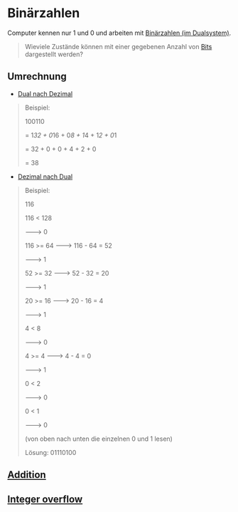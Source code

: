 # Binärzahlen

Computer kennen nur 1 und 0 und arbeiten mit [Binärzahlen (im Dualsystem)](https://de.wikipedia.org/wiki/Dualsystem).

> Wieviele Zustände können mit einer gegebenen Anzahl von [Bits](https://de.wikipedia.org/wiki/Dualsystem#Berechnung_ben%C3%B6tigter_Stellen) dargestellt werden?

## Umrechnung

* [Dual nach Dezimal](https://de.wikipedia.org/wiki/Dualsystem#Vom_Dualsystem_ins_Dezimalsystem)

> Beispiel:
>
> 100110
>
> = 1*32 + 0*16 + 0*8 + 1*4 + 1*2 + 0*1
>
> = 32 + 0 + 0 + 4 + 2 + 0
>
> = 38

* [Dezimal nach Dual](https://de.wikipedia.org/wiki/Dualsystem#Vom_Dezimalsystem_ins_Dualsystem)

> Beispiel:
>
> 116
>
> 116 < 128
> 
> ---> 0
> 
> 116 >= 64 ---> 116 - 64 = 52
> 
> ---> 1
>
> 52 >= 32 ---> 52 - 32 = 20
>
> ---> 1
> 
> 20 >= 16 ---> 20 - 16 = 4
>
> ---> 1
>
> 4 < 8
>
> ---> 0
>
> 4 >= 4 ---> 4 - 4 = 0
>
> ---> 1
>
> 0 < 2
>
> ---> 0
>
> 0 < 1
>
> ---> 0
>
> (von oben nach unten die einzelnen 0 und 1 lesen)
> 
> Lösung: 01110100

## [Addition](https://de.wikipedia.org/wiki/Dualsystem#Grundrechenarten_im_Dualsystem)

## [Integer overflow](https://de.wikipedia.org/wiki/Arithmetischer_%C3%9Cberlauf)
